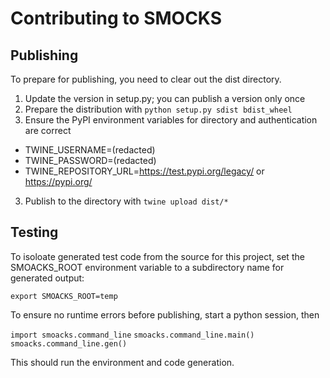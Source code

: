 # Contributing to SMOCKS

Publishing
----------

To prepare for publishing, you need to clear out the dist directory.

1) Update the version in setup.py; you can publish a version only once
2) Prepare the distribution with `python setup.py sdist bdist_wheel`
3) Ensure the PyPI environment variables for directory and authentication are correct
* TWINE_USERNAME=(redacted)
* TWINE_PASSWORD=(redacted)
* TWINE_REPOSITORY_URL=https://test.pypi.org/legacy/ or https://pypi.org/
3) Publish to the directory with `twine upload dist/*`

Testing
-------
To isoloate generated test code from the source for this project, set the 
SMOACKS_ROOT environment variable to a subdirectory name for generated
output:

`export SMOACKS_ROOT=temp`

To ensure no runtime errors before publishing, start a python session, then

`import smoacks.command_line`
`smoacks.command_line.main()`
`smoacks.command_line.gen()`

This should run the environment and code generation.
